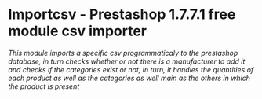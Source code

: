 # Importcsv - Prestashop 1.7.7.1  free module csv importer

_This module imports a specific csv programmaticaly to the prestashop database, in turn checks whether or not there is a manufacturer to add it and checks if the categories exist or not, in turn, it handles the quantities of each product as well as the categories as well main as the others in which the product is present_




